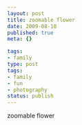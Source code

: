 ```yaml
---
layout: post
title: zoomable flower
date: 2009-08-18
published: true
meta: {}

tags:
- family
type: post
tags:
- family
- fun
- photography
status: publish
---
```

zoomable flower<br />
